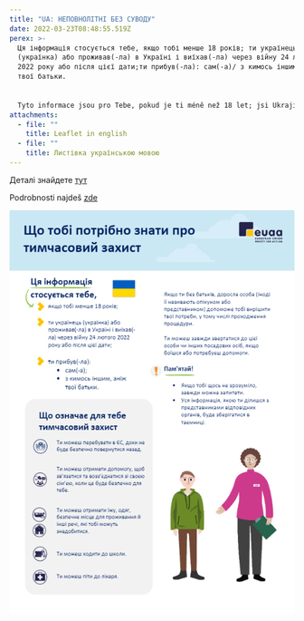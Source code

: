 ```yaml
---
title: "UA: НЕПОВНОЛІТНІ БЕЗ СУВОДУ"
date: 2022-03-23T08:48:55.519Z
perex: >-
  Ця інформація стосується тебе, якщо тобі менше 18 років; ти українець
  (українка) або проживав(-ла) в Україні і виїхав(-ла) через війну 24 лютого
  2022 року або після цієї дати;ти прибув(-ла): сам(-а)/ з кимось іншим, аніж
  твої батьки.


  Tyto informace jsou pro Tebe, pokud je ti méně než 18 let; jsi Ukrajinec či Ukrajinka, nebo jsi žil na Ukrajině, a kvůli válce jsi opustil/a zemi po 24. únoru 2022; přicházíš sám/ sama, nebo s někým jiným než se svými rodiči?
attachments:
  - file: ""
    title: Leaflet in english
  - file: ""
    title: Листівка українською мовою
---
```

Деталі знайдете [тут](https://euaa.europa.eu/sites/default/files/2022-03/Ukranian_Children_CdT-NB.pdf)

Podrobnosti najdeš [zde](https://euaa.europa.eu/sites/default/files/2022-03/Ukranian_Children_CdT-NB.pdf)



![Інформація для неповнолітніх без супроводу українською мовою](ukranian_children_cdt-nb1.jpg "Info")